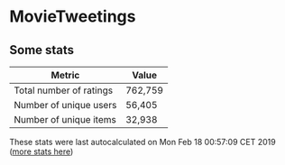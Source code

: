# MovieTweetings
## Some stats

Metric | Value
--- | ---
Total number of ratings                 | 762,759
Number of unique users                  | 56,405
Number of unique items                  | 32,938
These stats were last autocalculated on Mon Feb 18 00:57:09 CET 2019  ([more stats here](./stats.md))

